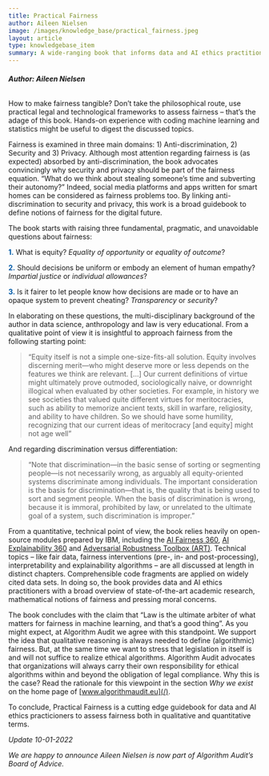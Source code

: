 ```yaml
---
title: Practical Fairness
author: Aileen Nielsen
image: /images/knowledge_base/practical_fairness.jpeg
layout: article
type: knowledgebase_item
summary: A wide-ranging book that informs data and AI ethics practitioners about recent advances in open-source toolkits and legal frameworks.
---
```


###### **Author: Aileen Nielsen**

How to make fairness tangible? Don’t take the philosophical route, use practical legal and technological frameworks to assess fairness – that’s the adage of this book. Hands-on experience with coding machine learning and statistics might be useful to digest the discussed topics.

Fairness is examined in three main domains: 1) Anti-discrimination, 2) Security and 3) Privacy. Although most attention regarding fairness is (as expected) absorbed by anti-discrimination, the book advocates convincingly why security and privacy should be part of the fairness equation. “What do we think about stealing someone’s time and subverting their autonomy?” Indeed, social media platforms and apps written for smart homes can be considered as fairness problems too. By linking anti-discrimination to security and privacy, this work is a broad guidebook to define notions of fairness for the digital future.

The book starts with raising three fundamental, pragmatic, and unavoidable questions about fairness:

<span style="color:#005aa7; font-weight: bold;">1\.</span> What is equity? _Equality of opportunity_ or _equality of outcome_?

<span style="color:#005aa7; font-weight: bold;">2\.</span> Should decisions be uniform or embody an element of human empathy? _Impartial justice_ or _individual allowances_?

<span style="color:#005aa7; font-weight: bold;">3\.</span> Is it fairer to let people know how decisions are made or to have an opaque system to prevent cheating? _Transparency_ or _security_?

In elaborating on these questions, the multi-disciplinary background of the author in data science, anthropology and law is very educational. From a qualitative point of view it is insightful to approach fairness from the following starting point:

> “Equity itself is not a simple one-size-fits-all solution. Equity involves discerning merit—who might deserve more or less depends on the features we think are relevant. [...] Our current definitions of virtue might ultimately prove outmoded, sociologically naive, or downright illogical when evaluated by other societies. For example, in history we see societies that valued quite different virtues for meritocracies, such as ability to memorize ancient texts, skill in warfare, religiosity, and ability to have children. So we should have some humility, recognizing that our current ideas of meritocracy [and equity] might not age well”

And regarding discrimination versus differentiation:

> “Note that discrimination—in the basic sense of sorting or segmenting people—is not necessarily wrong, as arguably all equity-oriented systems discriminate among individuals. The important consideration is the basis for discrimination—that is, the quality that is being used to sort and segment people. When the basis of discrimination is wrong, because it is immoral, prohibited by law, or unrelated to the ultimate goal of a system, such discrimination is improper.”

From a quantitative, technical point of view, the book relies heavily on open-source modules prepared by IBM, including the <a href="https://aif360.mybluemix.net/" target="_blank">AI Fairness 360</a>, <a href="https://aix360.mybluemix.net/" target="_blank">AI Explainability 360</a> and <a href="https://adversarial-robustness-toolbox.org/" target="_blank">Adversarial Robustness Toolbox (ART)</a>. Technical topics – like fair data, fairness interventions (pre-, in- and post-processing), interpretability and explainability algorithms – are all discussed at length in distinct chapters. Comprehensible code fragments are applied on widely cited data sets. In doing so, the book provides data and AI ethics practitioners with a broad overview of state-of-the-art academic research, mathematical notions of fairness and pressing moral concerns.

The book concludes with the claim that “Law is the ultimate arbiter of what matters for fairness in machine learning, and that’s a good thing”. As you might expect, at Algorithm Audit we agree with this standpoint. We support the idea that qualitative reasoning is always needed to define (algorithmic) fairness. But, at the same time we want to stress that legislation in itself is and will not suffice to realize ethical algorithms. Algorithm Audit advocates that organizations will always carry their own responsibility for ethical algorithms within and beyond the obligation of legal compliance. Why this is the case? Read the rationale for this viewpoint in the section _Why we exist_ on the home page of [www.algorithmaudit.eu](/).

To conclude, Practical Fairness is a cutting edge guidebook for data and AI ethics practicioners to assess fairness both in qualitative and quantitative terms.

_Update 10-01-2022_

_We are happy to announce Aileen Nielsen is now part of Algorithm Audit’s Board of Advice._

